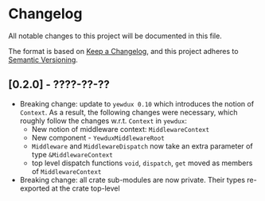 # Changelog

All notable changes to this project will be documented in this file.

The format is based on [Keep a Changelog](https://keepachangelog.com/en/1.0.0/),
and this project adheres to [Semantic Versioning](https://semver.org/spec/v2.0.0.html).

## [0.2.0] - ????-??-??
* Breaking change: update to `yewdux 0.10` which introduces the notion of `Context`. As a result, the following changes were necessary, which roughly follow the changes w.r.t. `Context` in `yewdux`:
  * New notion of middleware context: `MiddlewareContext`
  * New component - `YewduxMiddlewareRoot`
  * `Middleware` and `MiddlewareDispatch` now take an extra parameter of type `&MiddlewareContext`
  * top level dispatch functions `void`, `dispatch`, `get` moved as members of `MiddlewareContext`
* Breaking change: all crate sub-modules are now private. Their types re-exported at the crate top-level
